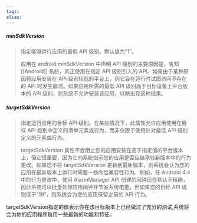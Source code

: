```yaml
---
tags: 
alias:
---
```

##### minSdkVersion

> 指定能够运行应用的最低 API 级别。默认值为“1”。
> 
> 应用在 android:minSdkVersion 中声明 API 级别的主要原因是，告知 [[Android]] 系统，其正使用在指定 API 级别引入的 API。如果由于某种原因将应用安装在 API 级别较低的平台上，则它会在运行时试图访问不存在的 API 时发生崩溃。如果应用所需的最低 API 级别高于目标设备上平台版本的 API 级别，则系统不允许安装该应用，以防出现这种结果。

##### targetSdkVersion

> 指定运行应用的目标 API 级别。在某些情况下，此属性允许应用使用在目标 API 级别中定义的清单元素或行为，而非仅限于使用针对最低 API 级别定义的元素或行为。
> 
> targetSdkVersion 属性不会阻止您的应用安装在高于指定值的平台版本上，但它很重要，因为它向系统指示您的应用是否应继承较新版本中的行为更改。如果您不将 targetSdkVersion 更新到最新版本，则系统会认为您的应用在最新版本上运行时需要一些向后兼容性行为。例如，在 Android 4.4 中的行为更改中，使用 AlarmManager API 创建的闹钟现在默认不精确，因此系统可以批量处理应用闹钟并节省系统电量，但如果您的目标 API 级别低于“19”，则系统会为您的应用保留之前的 API 行为。





targetSdkVersion指定的值表示你在该目标版本上已经做过了充分的测试,系统将会为你的应用程序启用一些最新的功能和特征。